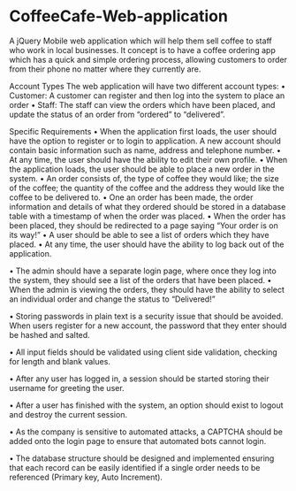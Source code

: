 # CoffeeCafe-Web-application
A jQuery Mobile web application which will help them sell coffee to staff who work in local businesses. It concept is to have a coffee ordering app which has a quick and simple ordering process, allowing customers to order from their phone no matter where they currently are.

Account Types
The web application will have two different account types:
•	Customer: A customer can register and then log into the system to place an order
•	Staff: The staff can view the orders which have been placed, and update the status of an order from “ordered” to “delivered”.

 
Specific Requirements
•	When the application first loads, the user should have the option to register or to login to application. A new account should contain basic information such as name, address and telephone number.
•	At any time, the user should have the ability to edit their own profile.
•	When the application loads, the user should be able to place a new order in the system.
•	An order consists of, the type of coffee they would like; the size of the coffee; the quantity of the coffee and the address they would like the coffee to be delivered to.
•	One an order has been made, the order information and details of what they ordered should be stored in a database table with a timestamp of when the order was placed.
•	When the order has been placed, they should be redirected to a page saying “Your order is on its way!”
•	A user should be able to see a list of orders which they have placed.
•	At any time, the user should have the ability to log back out of the application.

•	The admin should have a separate login page, where once they log into the system, they should see a list of the orders that have been placed.
•	When the admin is viewing the orders, they should have the ability to select an individual order and change the status to “Delivered!”

•	Storing passwords in plain text is a security issue that should be avoided. When users register for a new account, the password that they enter should be hashed and salted.

•	All input fields should be validated using client side validation, checking for length and blank values.

•	After any user has logged in, a session should be started storing their username for greeting the user. 

•	After a user has finished with the system, an option should exist to logout and destroy the current session.

•	As the company is sensitive to automated attacks, a CAPTCHA should be added onto the login page to ensure that automated bots cannot login.

•	The database structure should be designed and implemented ensuring that each record can be easily identified if a single order needs to be referenced (Primary key, Auto Increment).





